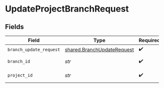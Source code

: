 # UpdateProjectBranchRequest


## Fields

| Field                                                                    | Type                                                                     | Required                                                                 | Description                                                              |
| ------------------------------------------------------------------------ | ------------------------------------------------------------------------ | ------------------------------------------------------------------------ | ------------------------------------------------------------------------ |
| `branch_update_request`                                                  | [shared.BranchUpdateRequest](../../models/shared/branchupdaterequest.md) | :heavy_check_mark:                                                       | N/A                                                                      |
| `branch_id`                                                              | *str*                                                                    | :heavy_check_mark:                                                       | The branch ID                                                            |
| `project_id`                                                             | *str*                                                                    | :heavy_check_mark:                                                       | The Neon project ID                                                      |